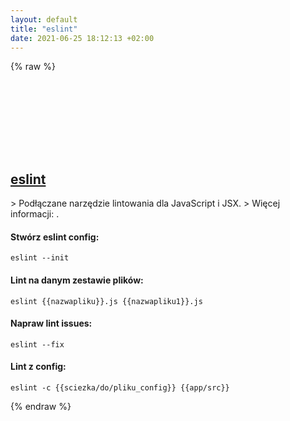 ```yaml
---
layout: default
title: "eslint"
date: 2021-06-25 18:12:13 +02:00
---
```

{% raw %}
<h2 id="eslint">
  <a href="/pl/common/eslint.html">eslint</a> <a href="#eslint"><svg class="icon">
    <use href="/assets/images/unicode_sprite.svg#link" />
  </svg></a>
</h2>
> Podłączane narzędzie lintowania dla JavaScript i JSX.
> Więcej informacji: <https://eslint.org>.

#### Stwórz eslint config:
```shell
eslint --init
```
#### Lint na danym zestawie plików:
```shell
eslint {{nazwapliku}}.js {{nazwapliku1}}.js
```
#### Napraw lint issues:
```shell
eslint --fix
```
#### Lint z config:
```shell
eslint -c {{sciezka/do/pliku_config}} {{app/src}}
```
{% endraw %}